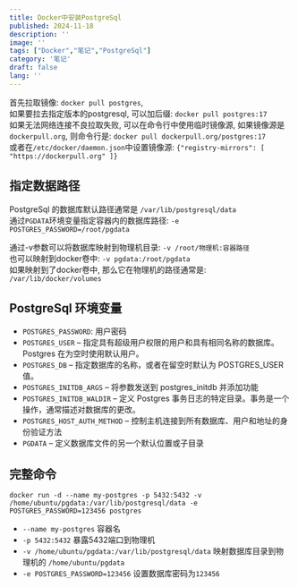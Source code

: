 ```yaml
---
title: Docker中安装PostgreSql
published: 2024-11-18
description: ''
image: ''
tags: ["Docker","笔记","PostgreSql"]
category: '笔记'
draft: false 
lang: ''
---
```


首先拉取镜像: `docker pull postgres`,  
如果要拉去指定版本的postgresql, 可以加后缀: `docker pull postgres:17`  
如果无法网络连接不良拉取失败, 可以在命令行中使用临时镜像源, 如果镜像源是`dockerpull.org`, 则命令行是: `docker pull dockerpull.org/postgres:17`  
或者在`/etc/docker/daemon.json`中设置镜像源: `{"registry-mirrors": [ "https://dockerpull.org" ]}`

## 指定数据路径

PostgreSql 的数据库默认路径通常是 `/var/lib/postgresql/data`  
通过`PGDATA`环境变量指定容器内的数据库路径: `-e POSTGRES_PASSWORD=/root/pgdata`  

通过-v参数可以将数据库映射到物理机目录: `-v /root/物理机:容器路径`  
也可以映射到docker卷中: `-v pgdata:/root/pgdata`  
如果映射到了docker卷中, 那么它在物理机的路径通常是: `/var/lib/docker/volumes`

## PostgreSql 环境变量

- `POSTGRES_PASSWORD`: 用户密码
- `POSTGRES_USER` – 指定具有超级用户权限的用户和具有相同名称的数据库。Postgres 在为空时使用默认用户。
- `POSTGRES_DB` – 指定数据库的名称，或者在留空时默认为 POSTGRES_USER 值。
- `POSTGRES_INITDB_ARGS` – 将参数发送到 postgres_initdb 并添加功能
- `POSTGRES_INITDB_WALDIR` – 定义 Postgres 事务日志的特定目录。事务是一个操作，通常描述对数据库的更改。
- `POSTGRES_HOST_AUTH_METHOD` – 控制主机连接到所有数据库、用户和地址的身份验证方法
- `PGDATA` – 定义数据库文件的另一个默认位置或子目录

## 完整命令

`docker run -d --name my-postgres -p 5432:5432 -v /home/ubuntu/pgdata:/var/lib/postgresql/data -e POSTGRES_PASSWORD=123456 postgres`

- `--name my-postgres` 容器名
- `-p 5432:5432` 暴露5432端口到物理机
- `-v /home/ubuntu/pgdata:/var/lib/postgresql/data` 映射数据库目录到物理机的 `/home/ubuntu/pgdata`
- `-e POSTGRES_PASSWORD=123456` 设置数据库密码为`123456`
